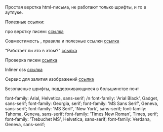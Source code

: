  Простая верстка html-письма, не работают только шрифты, и то в аутлуке.

 Полезные ссылки: 

 про верстку писем: [ссылка](https://blog.maxgraph.ru/verstka-html-pisem-chast-1/)


 Совместимость , правила и полезные ссылки [ссылка](https://docs.google.com/spreadsheets/d/13KQyB75E4sZp3SdVd68QWg1NH2c5kkP9ZMFCML4SQaA/edit#gid=0)


 "Работает ли это в этом?"   [ссылка](https://caniuse.email/)


Проверка писем [ссылка](https://putsmail.com/)


Inliner css [ссылка](https://putsmail.com/inliner)


Сервис для залития изображений [ссылка](https://radikal.ru/)

Безопасные шрифты, поддерживающиеся в большинстве почт

font-family: Arial, Helvetica, sans-serif; /n
font-family: 'Arial Black', Gadget, sans-serif;
font-family: Georgia, serif;
font-family: 'MS Sans Serif', Geneva, sans-serif;
font-family: 'MS Serif', 'New York', sans-serif;
font-family: Tahoma, Geneva, sans-serif;
font-family: 'Times New Roman', Times, serif;
font-family: 'Trebuchet MS', Helvetica, sans-serif;
font-family: Verdana, Geneva, sans-serif;
